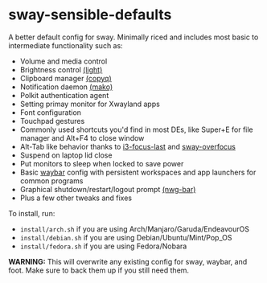 # sway-sensible-defaults

A better default config for sway. Minimally riced and includes most basic to intermediate functionality such as:

- Volume and media control
- Brightness control [(light)](http://haikarainen.github.io/light/)
- Clipboard manager [(copyq)](https://github.com/hluk/CopyQ)
- Notification daemon [(mako)](https://github.com/emersion/mako)
- Polkit authentication agent
- Setting primay monitor for Xwayland apps
- Font configuration
- Touchpad gestures
- Commonly used shortcuts you'd find in most DEs, like Super+E for file manager and Alt+F4 to close window
- Alt-Tab like behavior thanks to [i3-focus-last](https://github.com/lbonn/i3-focus-last) and [sway-overfocus](https://github.com/korreman/sway-overfocus)
- Suspend on laptop lid close
- Put monitors to sleep when locked to save power
- Basic [waybar](https://github.com/Alexays/Waybar) config with persistent workspaces and app launchers for common programs
- Graphical shutdown/restart/logout prompt [(nwg-bar)](https://github.com/nwg-piotr/nwg-bar)
- Plus a few other tweaks and fixes

To install, run:
- `install/arch.sh` if you are using Arch/Manjaro/Garuda/EndeavourOS
- `install/debian.sh` if you are using Debian/Ubuntu/Mint/Pop_OS
- `install/fedora.sh` if you are using Fedora/Nobara

**WARNING:** This will overwrite any existing config for sway, waybar, and foot.
Make sure to back them up if you still need them. 
